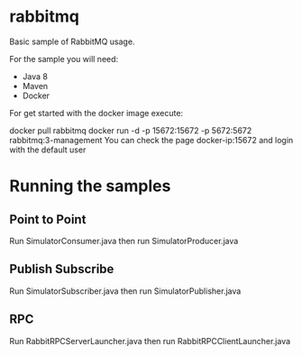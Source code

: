 # rabbitmq

Basic sample of RabbitMQ usage.

For the sample you will need:

* Java 8
* Maven
* Docker

For get started with the docker image execute:

docker pull rabbitmq
docker run -d -p 15672:15672 -p 5672:5672 rabbitmq:3-management
You can check the page docker-ip:15672 and login with the default user

# Running the samples

## Point to Point
Run SimulatorConsumer.java then run SimulatorProducer.java

## Publish Subscribe
Run SimulatorSubscriber.java then run SimulatorPublisher.java

## RPC
Run RabbitRPCServerLauncher.java then run RabbitRPCClientLauncher.java